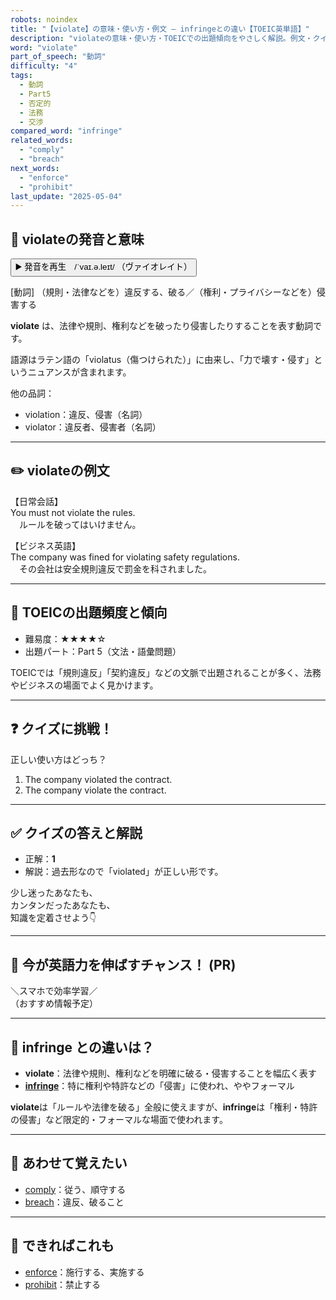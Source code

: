 ```yaml
---
robots: noindex
title: "【violate】の意味・使い方・例文 ― infringeとの違い【TOEIC英単語】"
description: "violateの意味・使い方・TOEICでの出題傾向をやさしく解説。例文・クイズ付きでinfringeとの違いもわかりやすく学べます。"
word: "violate"
part_of_speech: "動詞"
difficulty: "4"
tags:
  - 動詞
  - Part5
  - 否定的
  - 法務
  - 交渉
compared_word: "infringe"
related_words:
  - "comply"
  - "breach"
next_words:
  - "enforce"
  - "prohibit"
last_update: "2025-05-04"
---
```


## 🔰 violateの発音と意味

<button class="play-audio" onclick="playTTS('violate')">
  <span class="play-audio-main">
    ▶️ 発音を再生　/ˈvaɪ.ə.leɪt/
  </span>
  <span class="play-audio-sub">
    （ヴァイオレイト）
  </span>
</button>

[動詞] （規則・法律などを）違反する、破る／（権利・プライバシーなどを）侵害する

**violate** は、法律や規則、権利などを破ったり侵害したりすることを表す動詞です。

語源はラテン語の「violatus（傷つけられた）」に由来し、「力で壊す・侵す」というニュアンスが含まれます。

他の品詞：  
- violation：違反、侵害（名詞）
- violator：違反者、侵害者（名詞）

---

## ✏️ violateの例文

【日常会話】  
You must not violate the rules.  
　ルールを破ってはいけません。

【ビジネス英語】  
The company was fined for violating safety regulations.  
　その会社は安全規則違反で罰金を科されました。

---

## 🎯 TOEICの出題頻度と傾向

- 難易度：★★★★☆
- 出題パート：Part 5（文法・語彙問題）

TOEICでは「規則違反」「契約違反」などの文脈で出題されることが多く、法務やビジネスの場面でよく見かけます。

---

## ❓ クイズに挑戦！

正しい使い方はどっち？

1. The company violated the contract.  
2. The company violate the contract.

---

## ✅ クイズの答えと解説

- 正解：**1**
- 解説：過去形なので「violated」が正しい形です。

少し迷ったあなたも、  
カンタンだったあなたも、  
知識を定着させよう👇️

---

## 🚀 今が英語力を伸ばすチャンス！ (PR)

<div class="info-center">
＼スマホで効率学習／<br>  
（おすすめ情報予定）
</div>

---

## 🤔  infringe との違いは？

- **violate**：法律や規則、権利などを明確に破る・侵害することを幅広く表す
- **[infringe](/word/infringe)**：特に権利や特許などの「侵害」に使われ、ややフォーマル

**violate**は「ルールや法律を破る」全般に使えますが、**infringe**は「権利・特許の侵害」など限定的・フォーマルな場面で使われます。

---

## 🧩 あわせて覚えたい

- [comply](/word/comply)：従う、順守する
- [breach](/word/breach)：違反、破ること

---

## 📖 できればこれも

- [enforce](/word/enforce)：施行する、実施する
- [prohibit](/word/prohibit)：禁止する

<!-- cvid: aid10_bid05 -->
